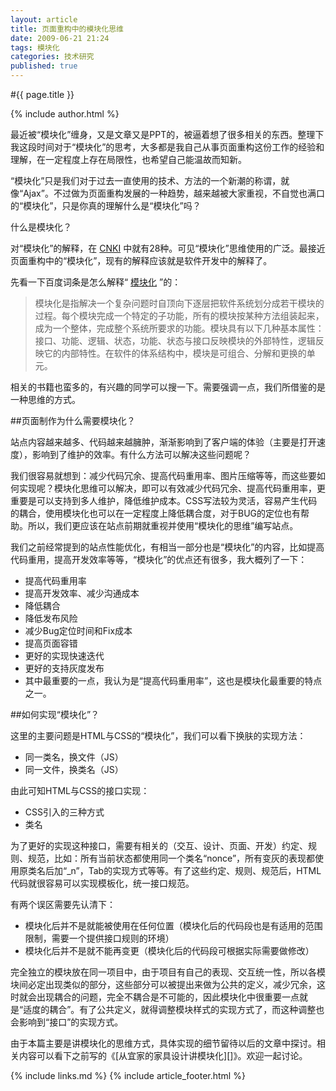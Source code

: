 ```yaml
---
layout: article
title: 页面重构中的模块化思维
date: 2009-06-21 21:24
tags: 模块化
categories: 技术研究
published: true
---
```


#{{ page.title }}

{% include author.html %}

最近被“模块化”缠身，又是文章又是PPT的，被逼着想了很多相关的东西。整理下我这段时间对于“模块化”的思考，大多都是我自己从事页面重构这份工作的经验和理解，在一定程度上存在局限性，也希望自己能温故而知新。

“模块化”只是我们对于过去一直使用的技术、方法的一个新潮的称谓，就像“Ajax”。不过做为页面重构发展的一种趋势，越来越被大家重视，不自觉也满口的“模块化”，只是你真的理解什么是“模块化”吗？

什么是模块化？

对“模块化”的解释，在 [CNKI](http://www.cnki.net/gycnki/gycnki.htm) 中就有28种。可见“模块化”思维使用的广泛。最接近页面重构中的“模块化”，现有的解释应该就是软件开发中的解释了。

先看一下百度词条是怎么解释“ [模块化](http://baike.baidu.com/view/182267.htm) ”的：

>模块化是指解决一个复杂问题时自顶向下逐层把软件系统划分成若干模块的过程。每个模块完成一个特定的子功能，所有的模块按某种方法组装起来，成为一个整体，完成整个系统所要求的功能。模块具有以下几种基本属性：接口、功能、逻辑、状态，功能、状态与接口反映模块的外部特性，逻辑反映它的内部特性。在软件的体系结构中，模块是可组合、分解和更换的单元。

相关的书籍也蛮多的，有兴趣的同学可以搜一下。需要强调一点，我们所借鉴的是一种思维的方式。

##页面制作为什么需要模块化？

站点内容越来越多、代码越来越臃肿，渐渐影响到了客户端的体验（主要是打开速度），影响到了维护的效率。有什么方法可以解决这些问题呢？

我们很容易就想到：减少代码冗余、提高代码重用率、图片压缩等等，而这些要如何实现呢？模块化思维可以解决，即可以有效减少代码冗余、提高代码重用率，更重要是可以支持到多人维护，降低维护成本。CSS写法较为灵活，容易产生代码的耦合，使用模块化也可以在一定程度上降低耦合度，对于BUG的定位也有帮助。所以，我们更应该在站点前期就重视并使用“模块化的思维”编写站点。

我们之前经常提到的站点性能优化，有相当一部分也是“模块化”的内容，比如提高代码重用，提高开发效率等等，“模块化”的优点还有很多，我大概列了一下：

- 提高代码重用率
- 提高开发效率、减少沟通成本
- 降低耦合
- 降低发布风险
- 减少Bug定位时间和Fix成本
- 提高页面容错
- 更好的实现快速迭代
- 更好的支持灰度发布
- 其中最重要的一点，我认为是“提高代码重用率”，这也是模块化最重要的特点之一。

##如何实现“模块化”？

这里的主要问题是HTML与CSS的“模块化”，我们可以看下换肤的实现方法：

- 同一类名，换文件（JS）
- 同一文件，换类名（JS）

由此可知HTML与CSS的接口实现：

- CSS引入的三种方式
- 类名

为了更好的实现这种接口，需要有相关的（交互、设计、页面、开发）约定、规则、规范，比如：所有当前状态都使用同一个类名“nonce”，所有变灰的表现都使用原类名后加“_n”，Tab的实现方式等等。有了这些约定、规则、规范后，HTML代码就很容易可以实现模板化，统一接口规范。

有两个误区需要先认清下：

- 模块化后并不是就能被使用在任何位置（模块化后的代码段也是有适用的范围限制，需要一个提供接口规则的环境）
- 模块化后并不是就不能再变更（模块化后的代码段可根据实际需要做修改）

完全独立的模块放在同一项目中，由于项目有自己的表现、交互统一性，所以各模块间必定出现类似的部分，这些部分可以被提出来做为公共的定义，减少冗余，这时就会出现耦合的问题，完全不耦合是不可能的，因此模块化中很重要一点就是“适度的耦合”。有了公共定义，就得调整模块样式的实现方式了，而这种调整也会影响到“接口”的实现方式。

由于本篇主要是讲模块化的思维方式，具体实现的细节留待以后的文章中探讨。相关内容可以看下之前写的《[从宜家的家具设计讲模块化][]》。欢迎一起讨论。

{% include links.md %}
{% include article_footer.html %}

